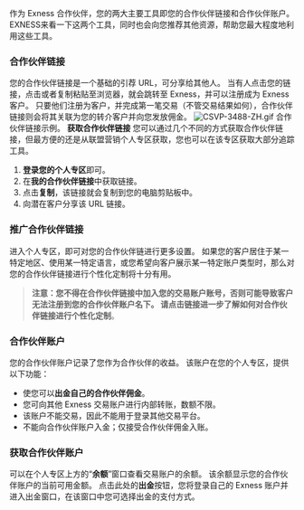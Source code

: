 
作为 Exness 合作伙伴，您的两大主要工具即您的合作伙伴链接和合作伙伴账户。 EXNESS来看一下这两个工具，同时也会向您推荐其他资源，帮助您最大程度地利用这些工具。
### 合作伙伴链接 ###
您的合作伙伴链接是一个基础的引荐 URL，可分享给其他人。 当有人点击您的链接，点击或者复制粘贴至浏览器，就会跳转至 Exness，并可以注册成为 Exness 客户。 只要他们注册为客户，并完成第一笔交易（不管交易结果如何），合作伙伴链接则会将其关联为您的转介客户并向您发放佣金。
![CSVP-3488-ZH.gif](https://testingcf.jsdelivr.net/gh/jarlin8/OSS@main/exhelp/CSVP-3488-ZH.gif)
合作伙伴链接示例。
**获取合作伙伴链接**
您可以通过几个不同的方式获取合作伙伴链接，但最方便的还是从联盟营销个人专区获取，您也可以在该专区获取大部分追踪工具。
1. **登录您的个人专区**即可。
2. 在**我的合作伙伴链接**中获取链接。
3. 点击**复制**，该链接就会复制到您的电脑剪贴板中。
4. 向潜在客户分享该 URL 链接。
### 推广合作伙伴链接 ###
进入个人专区，即可对您的合作伙伴链进行更多设置。 如果您的客户居住于某一特定地区、使用某一特定语言，或您希望向客户展示某一特定账户类型时，那么对您的合作伙伴链接进行个性化定制将十分有用。
> **注意：**您不得在合作伙伴链接中加入您的交易账户账号，否则可能导致客户无法注册到您的合作伙伴账户名下。 请点击链接进一步了解**如何对合作伙伴链接进行个性化定制**。
### 合作伙伴账户 ###
您的合作伙伴账户记录了您作为合作伙伴的收益。
该账户在您的个人专区，提供以下功能：
* 使您可以**出金自己的合作伙伴佣金**。
* 您可向其他 Exness 交易账户进行内部转账，数额不限。
* 该账户不能交易，因此不能用于登录其他交易平台。
* 不能向合作伙伴账户入金；仅接受合作伙伴佣金入账。
### 获取合作伙伴账户 ###
可以在个人专区上方的“**余额**”窗口查看交易账户的余额。 该余额显示您的合作伙伴账户的当前可用金额。 点击此处的**出金**按钮，您将登录自己的 Exness 账户并进入出金窗口，在该窗口中您可选择出金的支付方式。